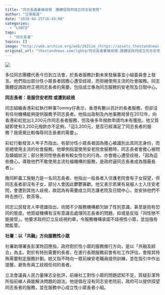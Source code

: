```yaml
---
title: "同志長者憂被歧視　團體促政府成立同志安老院"
author: "立場報道"
date: "2016-04-25T16:49:00"
categories:
  - "LGBTQ"
tags:
  - "同志長者"
topics: []
image: "http://web.archive.org/web/2021im_/https://assets.thestandnews.com/media/photos/20160425-hand2_nvlsD.png"
original_url: "thestandnews.com/lgbtq/同志長者憂被歧視-團體促政府成立同志安老院"
---
```

![](http://web.archive.org/web/2021im_/https://assets.thestandnews.com/media/photos/20160425-hand2_nvlsD.png)

多位同志團體代表今日到立法會，於長者服務計劃未來發展事宜小組委員會上發言。他們指出部分性小眾長者因擔心遭受歧視，而拒絕使用主流的社會服務。同志團體促請政府正視同志長者的需要，包括成立專為同志服務的安老院及日間中心。

**同志長者：易服住安老院 或遭到歧視**

同志組織香港彩虹執行幹事Tommy仔表示，香港有數以百計的長者服務，但卻沒有任何機構能夠提供服務予同志長者。他指出政制及內地事務局曾在2012年，向香港彩虹批出3,200元作同志長者服務，但及後多年撥款申請均未有獲批。他又質疑即使有3,200元撥款亦不足夠，「這3,200元，是否已經滿足了同志長者的服務？我感覺比較侮辱同志長者的需要」。

彩虹行動發言人岑子杰指出，有部分性小眾長者因為擔心被識別出其同志身份，而拒絕使用主流的社會服務。他舉例指當使用安老院舍服務時，同志長者會擔心被問及婚姻狀況；部分男同性戀長者有較女性化的行為，亦會擔心遭受歧視，「因為這些擔心，導致他們不敢使用主流社福機構的服務，是政府逼同志長者成為隱蔽長者」。

晚同軒義工施魅力是一名同志長者。他指出一般長者入住護老院會有子女探望，但同志長者卻沒有子女，部分人會因此鬱鬱寡歡。他又表示若果有易服人士入住安老院，會遭到其他人歧視，故認為有需要成立同志護老院及日間中心，並安排他們不時去旅行、飲茶等。

同志公民發言人李德雄指出，坊間不少服務機構都欠缺了性別意識，甚至是抱有恐同的態度。他質疑機構有沒有意識去處理同志長者的問題，抑或是反指「同性戀不能接受」。他要求政府訂立反歧視約章，令服務機構承諾不歧視性小眾，並加強有關監管。

**社署：以「共融」方向服務性小眾**

社署助理署長彭潔玲回應指，政府對於性小眾的服務推行方向，是以「共融及綜合」為主。對於有特別需要的長者，在進行長期服務前會有社工作評估，會按其特殊需要制定服務計劃。她又指不時向一眾前線安老職員提供訓練，並在指引中作出提醒，避免有員工歧視任何的長者。

立法會議員人民力量陳志全批評，前線社工對性小眾的問題認知不足，質疑彭潔玲所指前線人員能解決問題的說法。他提倡在沒有同志安老院前，政府可以提供探望同志長者的服務，並在服務中心成立性小眾長者小組。
